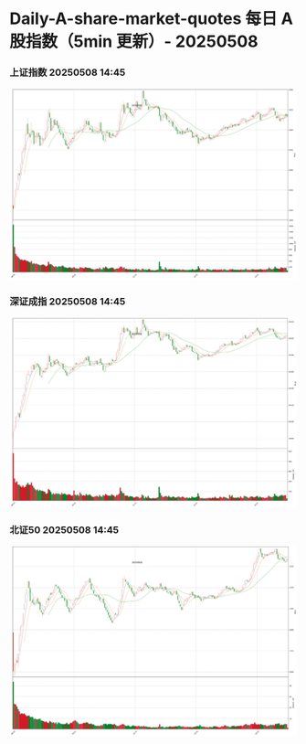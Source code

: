 
# Daily-A-share-market-quotes 每日 A 股指数（5min 更新）- 20250508

### 上证指数 20250508 14:45
![](./fig/2025/5/20250508-sh000001.png)

### 深证成指 20250508 14:45
![](./fig/2025/5/20250508-sz399001.png)

### 北证50 20250508 14:45
![](./fig/2025/5/20250508-bj899050.png)
